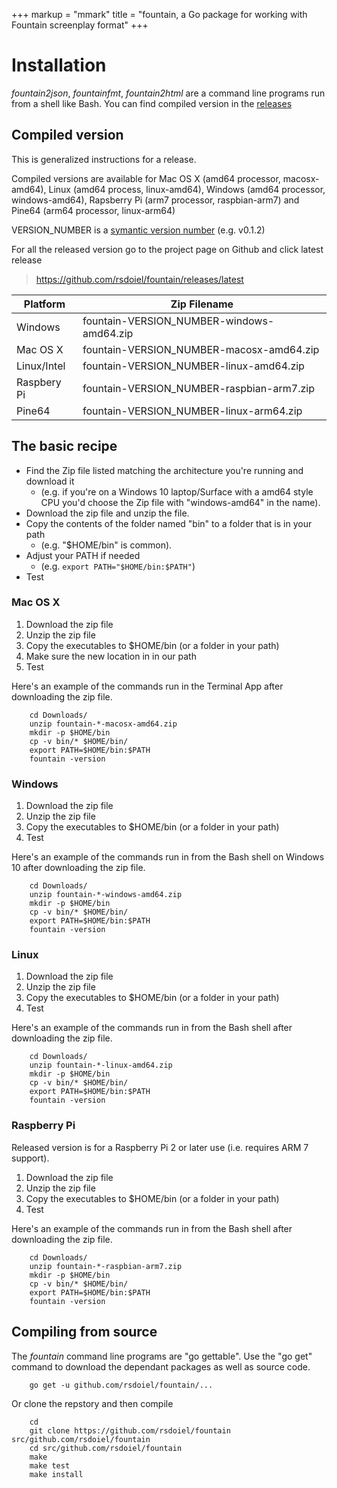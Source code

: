 +++
markup = "mmark"
title = "fountain, a Go package for working with Fountain screenplay format"
+++


# Installation

*fountain2json*, *fountainfmt*, *fountain2html* are a command line programs run from a shell like Bash. You can find compiled version in the [releases](https://github.com/rsdoiel/fountain/releases/latest) 

## Compiled version

This is generalized instructions for a release. 

Compiled versions are available for Mac OS X (amd64 processor, macosx-amd64), 
Linux (amd64 process, linux-amd64), Windows (amd64 processor, windows-amd64), 
Rapsberry Pi (arm7 processor, raspbian-arm7) and Pine64 (arm64 processor, linux-arm64)


VERSION_NUMBER is a [symantic version number](http://semver.org/) (e.g. v0.1.2)


For all the released version go to the project page on Github and click latest release

>    https://github.com/rsdoiel/fountain/releases/latest


| Platform    | Zip Filename                           |
|-------------|----------------------------------------|
| Windows     | fountain-VERSION_NUMBER-windows-amd64.zip |
| Mac OS X    | fountain-VERSION_NUMBER-macosx-amd64.zip  |
| Linux/Intel | fountain-VERSION_NUMBER-linux-amd64.zip   |
| Raspbery Pi | fountain-VERSION_NUMBER-raspbian-arm7.zip |
| Pine64      | fountain-VERSION_NUMBER-linux-arm64.zip   |


## The basic recipe

+ Find the Zip file listed matching the architecture you're running and download it
    + (e.g. if you're on a Windows 10 laptop/Surface with a amd64 style CPU you'd choose the Zip file with "windows-amd64" in the name).
+ Download the zip file and unzip the file.  
+ Copy the contents of the folder named "bin" to a folder that is in your path 
    + (e.g. "$HOME/bin" is common).
+ Adjust your PATH if needed
    + (e.g. `export PATH="$HOME/bin:$PATH"`)
+ Test


### Mac OS X

1. Download the zip file
2. Unzip the zip file
3. Copy the executables to $HOME/bin (or a folder in your path)
4. Make sure the new location in in our path
5. Test

Here's an example of the commands run in the Terminal App after downloading the 
zip file.

```shell
    cd Downloads/
    unzip fountain-*-macosx-amd64.zip
    mkdir -p $HOME/bin
    cp -v bin/* $HOME/bin/
    export PATH=$HOME/bin:$PATH
    fountain -version
```

### Windows

1. Download the zip file
2. Unzip the zip file
3. Copy the executables to $HOME/bin (or a folder in your path)
4. Test

Here's an example of the commands run in from the Bash shell on Windows 10 after
downloading the zip file.

```shell
    cd Downloads/
    unzip fountain-*-windows-amd64.zip
    mkdir -p $HOME/bin
    cp -v bin/* $HOME/bin/
    export PATH=$HOME/bin:$PATH
    fountain -version
```


### Linux 

1. Download the zip file
2. Unzip the zip file
3. Copy the executables to $HOME/bin (or a folder in your path)
4. Test

Here's an example of the commands run in from the Bash shell after
downloading the zip file.

```shell
    cd Downloads/
    unzip fountain-*-linux-amd64.zip
    mkdir -p $HOME/bin
    cp -v bin/* $HOME/bin/
    export PATH=$HOME/bin:$PATH
    fountain -version
```


### Raspberry Pi

Released version is for a Raspberry Pi 2 or later use (i.e. requires ARM 7 support).

1. Download the zip file
2. Unzip the zip file
3. Copy the executables to $HOME/bin (or a folder in your path)
4. Test

Here's an example of the commands run in from the Bash shell after
downloading the zip file.

```shell
    cd Downloads/
    unzip fountain-*-raspbian-arm7.zip
    mkdir -p $HOME/bin
    cp -v bin/* $HOME/bin/
    export PATH=$HOME/bin:$PATH
    fountain -version
```


## Compiling from source

The _fountain_ command line programs are "go gettable".  Use the "go get" command to download the dependant packages
as well as source code.

```shell
    go get -u github.com/rsdoiel/fountain/...
```

Or clone the repstory and then compile

```shell
    cd
    git clone https://github.com/rsdoiel/fountain src/github.com/rsdoiel/fountain
    cd src/github.com/rsdoiel/fountain
    make
    make test
    make install
```



